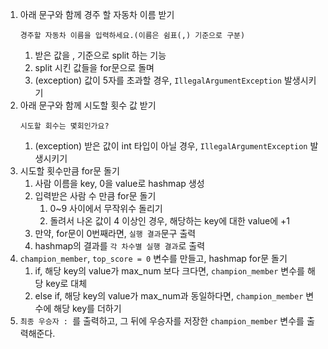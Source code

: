 1. 아래 문구와 함께 경주 할 자동차 이름 받기
   ```
   경주할 자동차 이름을 입력하세요.(이름은 쉼표(,) 기준으로 구분)
   ```
   1. 받은 값을 , 기준으로 split 하는 기능
   2. split 시킨 값들을 for문으로 돌며
   1. (exception) 값이 5자를 초과할 경우, `IllegalArgumentException` 발생시키기
2. 아래 문구와 함께 시도할 횟수 값 받기
   ```
   시도할 회수는 몇회인가요?
   ```
   1. (exception) 받은 값이 int 타입이 아닐 경우, `IllegalArgumentException` 발생시키기
3. 시도할 횟수만큼 for문 돌기
   1. 사람 이름을 key, 0을 value로 hashmap 생성
   2. 입력받은 사람 수 만큼 for문 돌기
      1. 0~9 사이에서 무작위수 돌리기
      2. 돌려서 나온 값이 4 이상인 경우, 해당하는 key에 대한 value에 +1
   3. 만약, for문이 0번째라면, `실행 결과`문구 출력
   4. hashmap의 결과를 `각 차수별 실행 결과`로 출력
4. `champion_member`, `top_score = 0` 변수를 만들고, hashmap for문 돌기
   1. if, 해당 key의 value가 max_num 보다 크다면, `champion_member` 변수를 해당 key로 대체
   2. else if, 해당 key의 value가 max_num과 동일하다면, `champion_member` 변수에 해당 key를 더하기
5. `최종 우승자 : `를 출력하고, 그 뒤에 우승자를 저장한 `champion_member` 변수를 출력해준다.